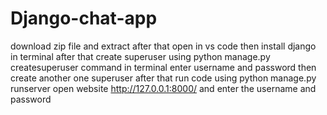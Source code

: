 # Django-chat-app

download zip file and extract after that open in vs code
then install django in terminal
after that create superuser using python manage.py createsuperuser command in terminal enter username and password
then create another one superuser 
after that run code using python manage.py runserver
open website  http://127.0.0.1:8000/
and enter the username and password 
